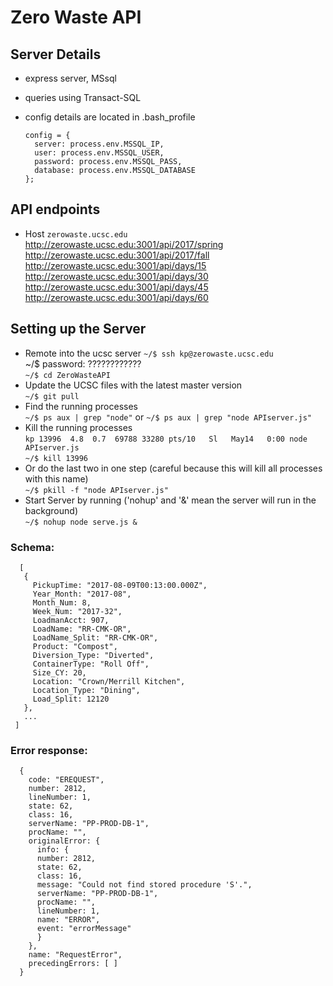 # Zero Waste API

## Server Details
- express server, MSsql
- queries using Transact-SQL
- config details are located in .bash_profile

      config = {
        server: process.env.MSSQL_IP,
        user: process.env.MSSQL_USER,
        password: process.env.MSSQL_PASS,
        database: process.env.MSSQL_DATABASE
      };

## API endpoints
- Host `zerowaste.ucsc.edu`<br/>
http://zerowaste.ucsc.edu:3001/api/2017/spring<br/>
http://zerowaste.ucsc.edu:3001/api/2017/fall<br/>
http://zerowaste.ucsc.edu:3001/api/days/15<br/>
http://zerowaste.ucsc.edu:3001/api/days/30<br/>
http://zerowaste.ucsc.edu:3001/api/days/45<br/>
http://zerowaste.ucsc.edu:3001/api/days/60<br/>

## Setting up the Server
- Remote into the ucsc server
`~/$ ssh kp@zerowaste.ucsc.edu`<br/>
~/$ password: ???????????? <br/>
`~/$ cd ZeroWasteAPI`<br/>
- Update the UCSC files with the latest master version<br/>
`~/$ git pull`
- Find the running processes<br/>
`~/$ ps aux | grep "node"` or `~/$ ps aux | grep "node APIserver.js"`
- Kill the running processes<br/>
`kp 13996  4.8  0.7  69788 33280 pts/10   Sl   May14   0:00 node APIserver.js`<br/>
`~/$ kill 13996`
- Or do the last two in one step (careful because this will kill all processes with this name)<br/>
`~/$ pkill -f "node APIserver.js"`
- Start Server by running ('nohup' and '&' mean the server will run in the background)<br/>
`~/$ nohup node serve.js &`


### Schema:
      [
       {
         PickupTime: "2017-08-09T00:13:00.000Z",
         Year_Month: "2017-08",
         Month_Num: 8,
         Week_Num: "2017-32",
         LoadmanAcct: 907,
         LoadName: "RR-CMK-OR",
         LoadName_Split: "RR-CMK-OR",
         Product: "Compost",
         Diversion_Type: "Diverted",
         ContainerType: "Roll Off",
         Size_CY: 20,
         Location: "Crown/Merrill Kitchen",
         Location_Type: "Dining",
         Load_Split: 12120
       },
       ...
     ]

### Error response:
      {
        code: "EREQUEST",
        number: 2812,
        lineNumber: 1,
        state: 62,
        class: 16,
        serverName: "PP-PROD-DB-1",
        procName: "",
        originalError: {
          info: {
          number: 2812,
          state: 62,
          class: 16,
          message: "Could not find stored procedure 'S'.",
          serverName: "PP-PROD-DB-1",
          procName: "",
          lineNumber: 1,
          name: "ERROR",
          event: "errorMessage"
          }
        },
        name: "RequestError",
        precedingErrors: [ ]
      }
